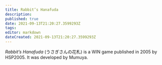 ```yaml
---
title: Rabbit’s Hanafuda
description: 
published: true
date: 2021-09-13T21:20:27.3599293Z 
tags: 
editor: markdown
dateCreated: 2021-09-13T21:20:27.3599293Z
---
```

_Rabbit’s Hanafuda_ (<span lang='ja'>うさぎさんの花札</span>) is a WIN game published in 2005 by HSP2005.
It was developed by Mumuya.
